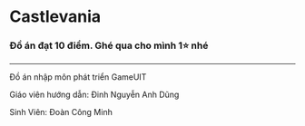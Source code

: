 # Castlevania

### Đồ án đạt 10 điểm. Ghé qua cho mình 1⭐ nhé
-------------------------------------------------
Đồ án nhập môn phát triển GameUIT

Giáo viên hướng dẫn: Đinh Nguyễn Anh Dũng

Sinh Viên: Đoàn Công Minh
